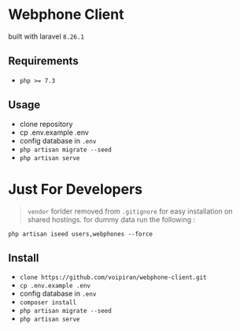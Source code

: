 # Webphone Client
built with laravel `8.26.1`  

## Requirements
- `php >= 7.3`

## Usage
- clone repository
- cp .env.example .env
- config database in `.env` 
- `php artisan migrate --seed`
- `php artisan serve`

# Just For Developers
> `vendor` forlder removed from `.gitignore` for easy installation on shared hostings.
for dummy data run the following : 
```
php artisan iseed users,webphones --force
```
## Install
- `clone https://github.com/voipiran/webphone-client.git`
- `cp .env.example .env`
- config database in `.env`
- `composer install`
- `php artisan migrate --seed`
- `php artisan serve`